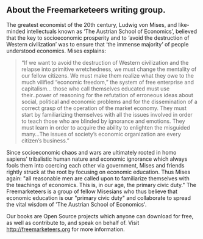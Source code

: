 

## About the Freemarketeers writing group.

The greatest economist of the 20th century, Ludwig von Mises, and like-minded intellectuals known as ‘The Austrian School of Economics’, believed that the key to  socioeconomic prosperity and to ‘avoid the destruction of Western civilization’ was to ensure that ‘the immense majority’ of people understood economics. Mises explains:

>“If we want to avoid the destruction of Western civilization and the relapse into primitive wretchedness, we must change the mentality of our fellow citizens. We must make them realize what they owe to the much vilified “economic freedom,” the system of free enterprise and capitalism… those who call themselves educated must use their..power of reasoning for the refutation of erroneous ideas about social, political and economic problems and for the dissemination of a correct grasp of the operation of the market economy. They must start by familiarizing themselves with all the issues involved in order to teach those who are blinded by ignorance and emotions. They must learn in order to acquire the ability to enlighten the misguided many…The issues of society’s economic organization are every citizen’s business.”

Since socioeconomic chaos and wars are ultimately rooted in homo sapiens' tribalistic human nature and economic ignorance which always fools them into coercing each other via government, Mises and friends rightly struck at the root by focusing on economic education. Thus Mises again: "all reasonable men are called upon to familiarize themselves with the teachings of economics. This is, in our age, the primary civic duty." The Freemarketeers is a group of fellow Misesians who thus believe that economic education is our "primary civic duty" and collaborate to spread the vital wisdom of 'The Austrian School of Economics'.

Our books are Open Source projects which anyone can download for free, as well as contribute to, and speak on behalf of. Visit http://freemarketeers.org for more information.  
